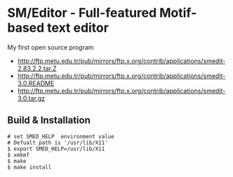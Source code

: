 # SM/Editor - Full-featured Motif-based text editor
My first open source program

- http://ftp.metu.edu.tr/pub/mirrors/ftp.x.org/contrib/applications/smedit-2.83.2.2.tar.Z
- http://ftp.metu.edu.tr/pub/mirrors/ftp.x.org/contrib/applications/smedit-3.0.README
- http://ftp.metu.edu.tr/pub/mirrors/ftp.x.org/contrib/applications/smedit-3.0.tar.gz


## Build & Installation
```shell
# set SMED_HELP  environment value
# Defualt path is '/usr/lib/X11'
$ export SMED_HELP=/usr/lib/X11 
$ xmkmf
$ make
$ make install
```
